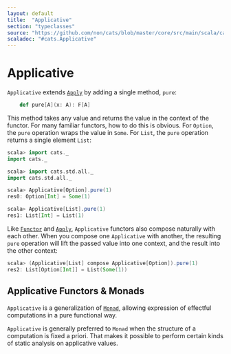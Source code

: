 ```yaml
---
layout: default
title:  "Applicative"
section: "typeclasses"
source: "https://github.com/non/cats/blob/master/core/src/main/scala/cats/Applicative.scala"
scaladoc: "#cats.Applicative"
---
```

# Applicative

`Applicative` extends [`Apply`](apply.html) by adding a single method,
`pure`:

```scala
    def pure[A](x: A): F[A]
````

This method takes any value and returns the value in the context of
the functor. For many familiar functors, how to do this is
obvious. For `Option`, the `pure` operation wraps the value in
`Some`. For `List`, the `pure` operation returns a single element
`List`:

```scala
scala> import cats._
import cats._

scala> import cats.std.all._
import cats.std.all._

scala> Applicative[Option].pure(1)
res0: Option[Int] = Some(1)

scala> Applicative[List].pure(1)
res1: List[Int] = List(1)
```

Like [`Functor`](functor.html) and [`Apply`](apply.html), `Applicative`
functors also compose naturally with each other. When
you compose one `Applicative` with another, the resulting `pure`
operation will lift the passed value into one context, and the result
into the other context:

```scala
scala> (Applicative[List] compose Applicative[Option]).pure(1)
res2: List[Option[Int]] = List(Some(1))
```

## Applicative Functors & Monads

`Applicative` is a generalization of [`Monad`](monad.html), allowing expression
of effectful computations in a pure functional way.

`Applicative` is generally preferred to `Monad` when the structure of a
computation is fixed a priori. That makes it possible to perform certain
kinds of static analysis on applicative values.

